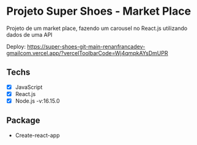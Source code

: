# Projeto Super Shoes - Market Place

Projeto de um market place, fazendo um carousel no React.js utilizando dados de uma API

Deploy: https://super-shoes-git-main-renanfrancadev-gmailcom.vercel.app/?vercelToolbarCode=Wj4qmpkAYsDmUPR

## Techs

- [x] JavaScript
- [x] React.js
- [x] Node.js -v:16.15.0 

## Package

- Create-react-app
